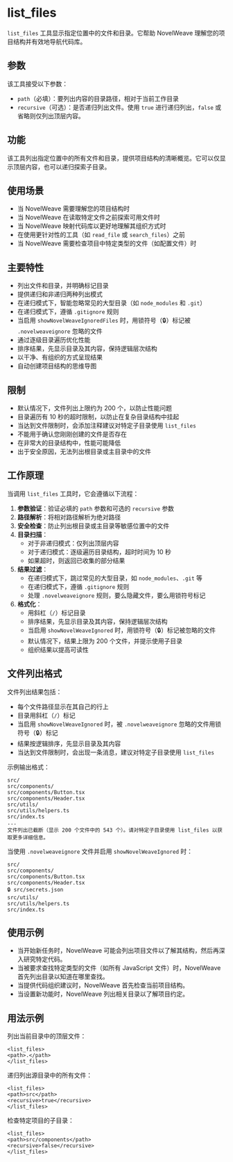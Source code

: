 # list_files

`list_files` 工具显示指定位置中的文件和目录。它帮助 NovelWeave 理解您的项目结构并有效地导航代码库。

## 参数

该工具接受以下参数：

- `path`（必填）：要列出内容的目录路径，相对于当前工作目录
- `recursive`（可选）：是否递归列出文件。使用 `true` 进行递归列出，`false` 或省略则仅列出顶层内容。

## 功能

该工具列出指定位置中的所有文件和目录，提供项目结构的清晰概览。它可以仅显示顶层内容，也可以递归探索子目录。

## 使用场景

- 当 NovelWeave 需要理解您的项目结构时
- 当 NovelWeave 在读取特定文件之前探索可用文件时
- 当 NovelWeave 映射代码库以更好地理解其组织方式时
- 在使用更针对性的工具（如 `read_file` 或 `search_files`）之前
- 当 NovelWeave 需要检查项目中特定类型的文件（如配置文件）时

## 主要特性

- 列出文件和目录，并明确标记目录
- 提供递归和非递归两种列出模式
- 在递归模式下，智能忽略常见的大型目录（如 `node_modules` 和 `.git`）
- 在递归模式下，遵循 `.gitignore` 规则
- 当启用 `showNovelWeaveIgnoredFiles` 时，用锁符号（🔒）标记被 `.novelweaveignore` 忽略的文件
- 通过逐级目录遍历优化性能
- 排序结果，先显示目录及其内容，保持逻辑层次结构
- 以干净、有组织的方式呈现结果
- 自动创建项目结构的思维导图

## 限制

- 默认情况下，文件列出上限约为 200 个，以防止性能问题
- 目录遍历有 10 秒的超时限制，以防止在复杂目录结构中挂起
- 当达到文件限制时，会添加注释建议对特定子目录使用 `list_files`
- 不能用于确认您刚刚创建的文件是否存在
- 在非常大的目录结构中，性能可能降低
- 出于安全原因，无法列出根目录或主目录中的文件

## 工作原理

当调用 `list_files` 工具时，它会遵循以下流程：

1. **参数验证**：验证必填的 `path` 参数和可选的 `recursive` 参数
2. **路径解析**：将相对路径解析为绝对路径
3. **安全检查**：防止列出根目录或主目录等敏感位置中的文件
4. **目录扫描**：
    - 对于非递归模式：仅列出顶层内容
    - 对于递归模式：逐级遍历目录结构，超时时间为 10 秒
    - 如果超时，则返回已收集的部分结果
5. **结果过滤**：
    - 在递归模式下，跳过常见的大型目录，如 `node_modules`、`.git` 等
    - 在递归模式下，遵循 `.gitignore` 规则
    - 处理 `.novelweaveignore` 规则，要么隐藏文件，要么用锁符号标记
6. **格式化**：
    - 用斜杠（`/`）标记目录
    - 排序结果，先显示目录及其内容，保持逻辑层次结构
    - 当启用 `showNovelWeaveIgnored` 时，用锁符号（🔒）标记被忽略的文件
    - 默认情况下，结果上限为 200 个文件，并提示使用子目录
    - 组织结果以提高可读性

## 文件列出格式

文件列出结果包括：

- 每个文件路径显示在其自己的行上
- 目录用斜杠（`/`）标记
- 当启用 `showNovelWeaveIgnored` 时，被 `.novelweaveignore` 忽略的文件用锁符号（🔒）标记
- 结果按逻辑排序，先显示目录及其内容
- 当达到文件限制时，会出现一条消息，建议对特定子目录使用 `list_files`

示例输出格式：

```
src/
src/components/
src/components/Button.tsx
src/components/Header.tsx
src/utils/
src/utils/helpers.ts
src/index.ts
...
文件列出已截断（显示 200 个文件中的 543 个）。请对特定子目录使用 list_files 以获取更多详细信息。
```

当使用 `.novelweaveignore` 文件并启用 `showNovelWeaveIgnored` 时：

```
src/
src/components/
src/components/Button.tsx
src/components/Header.tsx
🔒 src/secrets.json
src/utils/
src/utils/helpers.ts
src/index.ts
```

## 使用示例

- 当开始新任务时，NovelWeave 可能会列出项目文件以了解其结构，然后再深入研究特定代码。
- 当被要求查找特定类型的文件（如所有 JavaScript 文件）时，NovelWeave 首先列出目录以知道在哪里查找。
- 当提供代码组织建议时，NovelWeave 首先检查当前项目结构。
- 当设置新功能时，NovelWeave 列出相关目录以了解项目约定。

## 用法示例

列出当前目录中的顶层文件：

```
<list_files>
<path>.</path>
</list_files>
```

递归列出源目录中的所有文件：

```
<list_files>
<path>src</path>
<recursive>true</recursive>
</list_files>
```

检查特定项目的子目录：

```
<list_files>
<path>src/components</path>
<recursive>false</recursive>
</list_files>
```
